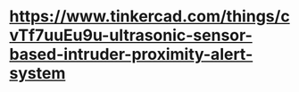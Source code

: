 # https://www.tinkercad.com/things/cvTf7uuEu9u-ultrasonic-sensor-based-intruder-proximity-alert-system
